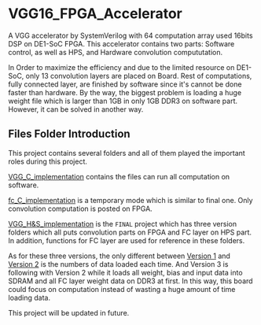 # VGG16_FPGA_Accelerator
A VGG accelerator by SystemVerilog with 64 computation array used 16bits DSP on DE1-SoC FPGA. This accelerator contains two parts: Software control, as well as HPS, and Hardware convolution compututation. 

In Order to maximize the efficiency and due to the limited resource on DE1-SoC, only 13 convolution layers are placed on Board. Rest of computations, fully connected layer, are finished by software since it's cannot be done faster than hardware. By the way, the biggest problem is loading a huge weight file which is larger than 1GB in only 1GB DDR3 on software part. However, it can be solved in another way.
## Files Folder Introduction
This project contains several folders and all of them played the important roles during this project. <br> 

[VGG_C_implementation](https://github.com/WenqiJiang/VGG16_FPGA_Accelerator/tree/master/VGG_C_implementation) contains the files can run all computation on software. <br> 

[fc_C_implementation](https://github.com/WenqiJiang/VGG16_FPGA_Accelerator/tree/master/fc_C_implementation) is a temporary mode which is similar to final one. Only convolution computation is posted on FPGA. <br>

[VGG_H&S_implementation](https://github.com/WenqiJiang/VGG16_FPGA_Accelerator/tree/master/VGG_H%26S_implementation) is the `FINAL` project which has three version folders which all puts convolution parts on FPGA and FC layer on HPS part. In addition, functions for FC layer are used for reference in these folders.

As for these three versions, the only different between [Version 1](https://github.com/WenqiJiang/VGG16_FPGA_Accelerator/tree/master/VGG_H%26S_implementation/Version1) and [Version 2](https://github.com/WenqiJiang/VGG16_FPGA_Accelerator/tree/master/VGG_H%26S_implementation/Version2) is the numbers of data loaded each time. And Version 3 is following with Version 2 while it loads all weight, bias and input data into SDRAM and all FC layer weight data on DDR3 at first. In this way, this board could focus on computation instead of wasting a huge amount of time loading data.

This project will be updated in future.
